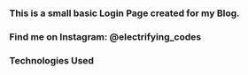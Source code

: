 ### This is a small basic Login Page created for my Blog.

### Find me on Instagram: @electrifying_codes

### Technologies Used